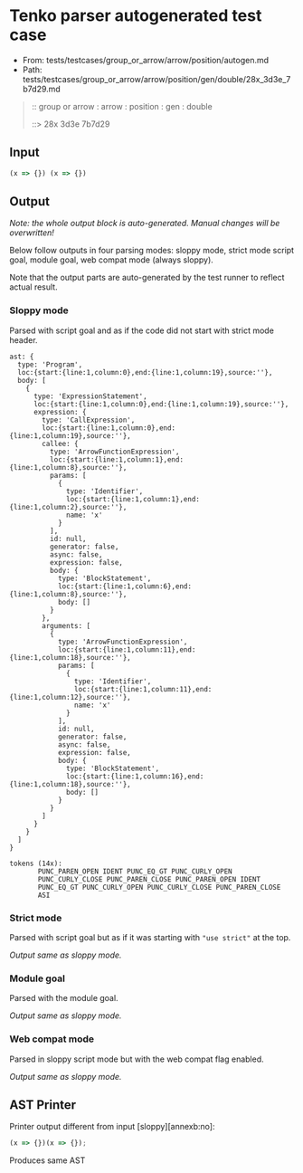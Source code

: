# Tenko parser autogenerated test case

- From: tests/testcases/group_or_arrow/arrow/position/autogen.md
- Path: tests/testcases/group_or_arrow/arrow/position/gen/double/28x_3d3e_7b7d29.md

> :: group or arrow : arrow : position : gen : double
>
> ::> 28x 3d3e 7b7d29

## Input


`````js
(x => {}) (x => {})
`````

## Output

_Note: the whole output block is auto-generated. Manual changes will be overwritten!_

Below follow outputs in four parsing modes: sloppy mode, strict mode script goal, module goal, web compat mode (always sloppy).

Note that the output parts are auto-generated by the test runner to reflect actual result.

### Sloppy mode

Parsed with script goal and as if the code did not start with strict mode header.

`````
ast: {
  type: 'Program',
  loc:{start:{line:1,column:0},end:{line:1,column:19},source:''},
  body: [
    {
      type: 'ExpressionStatement',
      loc:{start:{line:1,column:0},end:{line:1,column:19},source:''},
      expression: {
        type: 'CallExpression',
        loc:{start:{line:1,column:0},end:{line:1,column:19},source:''},
        callee: {
          type: 'ArrowFunctionExpression',
          loc:{start:{line:1,column:1},end:{line:1,column:8},source:''},
          params: [
            {
              type: 'Identifier',
              loc:{start:{line:1,column:1},end:{line:1,column:2},source:''},
              name: 'x'
            }
          ],
          id: null,
          generator: false,
          async: false,
          expression: false,
          body: {
            type: 'BlockStatement',
            loc:{start:{line:1,column:6},end:{line:1,column:8},source:''},
            body: []
          }
        },
        arguments: [
          {
            type: 'ArrowFunctionExpression',
            loc:{start:{line:1,column:11},end:{line:1,column:18},source:''},
            params: [
              {
                type: 'Identifier',
                loc:{start:{line:1,column:11},end:{line:1,column:12},source:''},
                name: 'x'
              }
            ],
            id: null,
            generator: false,
            async: false,
            expression: false,
            body: {
              type: 'BlockStatement',
              loc:{start:{line:1,column:16},end:{line:1,column:18},source:''},
              body: []
            }
          }
        ]
      }
    }
  ]
}

tokens (14x):
       PUNC_PAREN_OPEN IDENT PUNC_EQ_GT PUNC_CURLY_OPEN
       PUNC_CURLY_CLOSE PUNC_PAREN_CLOSE PUNC_PAREN_OPEN IDENT
       PUNC_EQ_GT PUNC_CURLY_OPEN PUNC_CURLY_CLOSE PUNC_PAREN_CLOSE
       ASI
`````

### Strict mode

Parsed with script goal but as if it was starting with `"use strict"` at the top.

_Output same as sloppy mode._

### Module goal

Parsed with the module goal.

_Output same as sloppy mode._

### Web compat mode

Parsed in sloppy script mode but with the web compat flag enabled.

_Output same as sloppy mode._

## AST Printer

Printer output different from input [sloppy][annexb:no]:

````js
(x => {})(x => {});
````

Produces same AST
